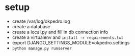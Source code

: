 # setup
* create /var/log/okpedro.log
* create a database
* create a local.py and fill in db connection info
* create a virtualenv and `install -r requirements.txt`
* export DJANGO_SETTINGS_MODULE=okpedro.settings
* `python manage.py runserver`